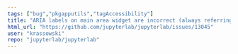 ```yaml
---
tags: ["bug","pkgapputils","tagAccessibility"]
title: "ARIA labels on main area widget are incorrect (always referring to a notebook)"
html_url: "https://github.com/jupyterlab/jupyterlab/issues/13045"
user: "krassowski"
repo: "jupyterlab/jupyterlab"
---
```


